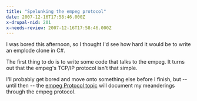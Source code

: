```yaml
---
title: "Spelunking the empeg protocol"
date: 2007-12-16T17:58:46.000Z
x-drupal-nid: 201
x-needs-review: 2007-12-16T17:58:46.000Z
---
```

I was bored this afternoon, so I thought I'd see how hard it would be to write an emplode clone in C#.

The first thing to do is to write some code that talks to the empeg. It turns out that the empeg's TCP/IP protocol isn't that simple.

I'll probably get bored and move onto something else before I finish, but -- until then -- the [empeg Protocol topic](/content/topics/empeg/empeg-protocol) will document my meanderings through the empeg protocol.
